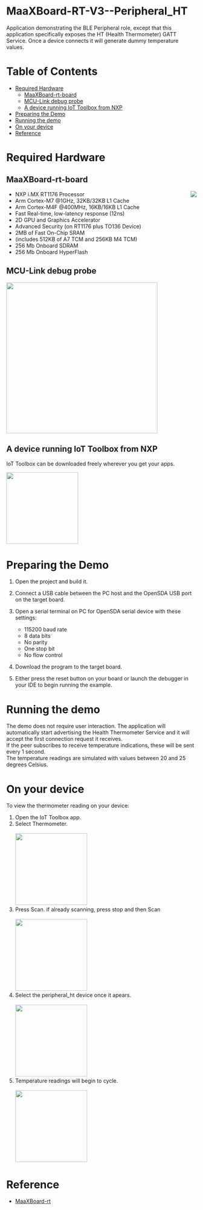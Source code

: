 # MaaXBoard-RT-V3--Peripheral_HT <!-- omit in toc -->

Application demonstrating the BLE Peripheral role, except that this application specifically exposes the HT (Health Thermometer) GATT Service. Once a device connects it will generate dummy temperature values.

# Table of Contents <!-- omit in toc -->
- [Required Hardware](#required-hardware)
  - [MaaXBoard-rt-board](#maaxboard-rt-board)
  - [MCU-Link debug probe](#mcu-link-debug-probe)
  - [A device running IoT Toolbox from NXP](#a-device-running-iot-toolbox-from-nxp)
- [Preparing the Demo](#preparing-the-demo)
- [Running the demo](#running-the-demo)
- [On your device](#on-your-device)
- [Reference](#reference)
# Required Hardware

## MaaXBoard-rt-board 

[<img align="right" src="./images/MaaXBoardRT.jpg">](https://www.avnet.com/wps/portal/us/products/avnet-boards/avnet-board-families/maaxboard/maaxboard-rt/)
- NXP i.MX RT1176 Processor
- Arm Cortex-M7 @1GHz, 32KB/32KB L1 Cache
- Arm Cortex-M4F @400MHz, 16KB/16KB L1 Cache
- Fast Real-time, low-latency response (12ns)
- 2D GPU and Graphics Accelerator
- Advanced Security (on RT1176 plus TO136 Device)
- 2MB of Fast On-Chip SRAM
- (includes 512KB of A7 TCM and 256KB M4 TCM)
- 256 Mb Onboard SDRAM
- 256 Mb Onboard HyperFlash

## MCU-Link debug probe

[<img width="400" src="https://www.nxp.com/assets/images/en/dev-board-image/MCU-LINK-TOP.jpg">](https://www.avnet.com/wps/portal/us/products/avnet-boards/avnet-board-families/maaxboard/maaxboard-rt/)

## A device running IoT Toolbox from NXP

IoT Toolbox can be downloaded freely wherever you get your apps.

<img src="./images/IoTToolbox.png" width="190"/>


# Preparing the Demo
1.  Open the project and build it.
   
2.  Connect a USB cable between the PC host and the OpenSDA USB port on the target board.

3.  Open a serial terminal on PC for OpenSDA serial device with these settings:
    - 115200 baud rate
    - 8 data bits
    - No parity
    - One stop bit
    - No flow control
  
4.  Download the program to the target board.

5.  Either press the reset button on your board or launch the debugger in your IDE to begin running the example.

# Running the demo

The demo does not require user interaction. The application will automatically start advertising the Health Thermometer Service and it will accept the first connection request it receives.<br>
If the peer subscribes to receive temperature indications, these will be sent every 1 second.<br>
The temperature readings are simulated with values between 20 and 25 degrees Celsius.

# On your device
To view the thermometer reading on your device:

1. Open the IoT Toolbox app.
2. Select Thermometer.<br><br><img src="./images/Thermometer.png" width="190"/>
3. Press Scan. if already scanning, press stop and then Scan<br><br><img src="./images/Scan.png" width="190"/>
4. Select the peripheral_ht device once it apears.<br><br><img src="./images/Device.png" width="190"/>
5. Temperature readings will begin to cycle.<br><br><img src="./images/Reading.png" width="190"/>

# Reference

* [MaaXBoard-rt](https://www.avnet.com/wps/portal/us/products/avnet-boards/avnet-board-families/maaxboard/maaxboard-rt/)
